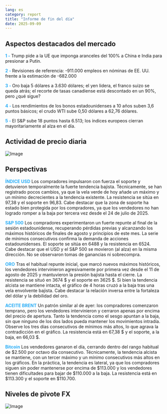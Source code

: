 ```yaml
---
lang: es
category: report
title: "Informe de fin del día"
date: 2025-09-09
---
```



<h2>Aspectos destacados del mercado</h2>
<strong style="color: #2caef7;">1 - </strong> Trump pide a la UE que imponga aranceles del 100% a China e India para presionar a Putin.

<strong style="color: #2caef7;">2 - </strong> Revisiones de referencia: -911.000 empleos en nóminas de EE. UU. frente a la estimación de -682.000

<strong style="color: #2caef7;">3 - </strong> Oro baja 5 dólares a 3.630 dólares; el yen lidera, el franco suizo se queda atrás; el recorte de tasas canadiense está descontado en un 90%, pero ¿qué sigue?

<strong style="color: #2caef7;">4 - </strong> Los rendimientos de los bonos estadounidenses a 10 años suben 3,6 puntos básicos; el crudo WTI sube 0,50 dólares a 62,76 dólares.

<strong style="color: #2caef7;">5 - </strong> El S&P sube 18 puntos hasta 6.513; los índices europeos cierran mayoritariamente al alza en el día.



<h2>Actividad de precio diaria</h2>
<img src="https://markleighedu.github.io/img/Sep-2025/09-Sep-2025/price.jpg" alt="Image"/>

<h2>Perspectivas</h2>
<strong style="color: #2caef7;">ÍNDICE USD</strong> Los compradores impulsaron con fuerza el soporte y detuvieron temporalmente la fuerte tendencia bajista. Técnicamente, se han registrado pocos cambios, ya que la vela verde de hoy añade un máximo y un mínimo decrecientes a la tendencia existente. La resistencia se sitúa en 97,38 y el soporte en 96,83. Cabe destacar que la zona de soporte ha estado bien protegida por los compradores, ya que los vendedores no han logrado romper a la baja por tercera vez desde el 24 de julio de 2025.

<strong style="color: #2caef7;">S&P 500</strong> Los compradores experimentaron un fuerte repunte al final de la sesión estadounidense, recuperando pérdidas previas y alcanzando los máximos históricos de finales de agosto y principios de este mes. La serie de mínimos consecutivos confirma la demanda de acciones estadounidenses. El soporte se sitúa en 6488 y la resistencia en 6524. Cabe destacar que el USD y el S&P 500 se movieron (al alza) en la misma dirección. No se observaron tomas de ganancias ni sobrecompra.

<strong style="color: #2caef7;">ORO</strong> Tras el habitual repunte inicial, que marcó nuevos máximos históricos, los vendedores intervinieron agresivamente por primera vez desde el 11 de agosto de 2025 y mantuvieron la presión bajista hasta el cierre. La resistencia se situó en 3674 $ y el soporte en 3625 $. Si bien la tendencia alcista se mantiene intacta, el gráfico de 4 horas cruzó a la baja tras una vela envolvente bajista. Cabe destacar la relación inversa entre la fortaleza del dólar y la debilidad del oro.

<strong style="color: #2caef7;">ACEITE BRENT</strong> Un patrón similar al de ayer: los compradores comenzaron temprano, pero los vendedores intervinieron y cerraron apenas por encima del precio de apertura. Tanto la tendencia como el sesgo apuntan a la baja, sin que ninguno de los dos lados pueda mantener los movimientos intradía. Observe los tres días consecutivos de mínimos más altos, lo que agrava la contradicción en el gráfico. La resistencia está en 67,38 $ y el soporte, a la baja, en 66,03 $.

<strong style="color: #2caef7;">Bitcoin</strong> Los vendedores ganaron el día, cerrando dentro del rango habitual de $2.500 por octavo día consecutivo. Técnicamente, la tendencia alcista se mantiene, con un tercer máximo y un mínimo consecutivos más altos en los gráficos. En la práctica, la tendencia es lateral, ya que los compradores siguen sin poder mantenerse por encima de $113.000 y los vendedores tienen dificultades para bajar de $110.000 a la baja. La resistencia está en $113.300 y el soporte en $110.700.



<h2>Niveles de pivote FX</h2>
<img src="https://markleighedu.github.io/img/Sep-2025/09-Sep-2025/pivot.jpg" alt="Image"/>